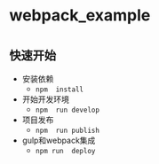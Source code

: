 # webpack_example
#
## 快速开始
- 安装依赖
  + `npm  install`
- 开始开发环境
  + `npm  run develop`
- 项目发布
  + `npm  run publish`
- gulp和webpack集成
  + `npm run  deploy`
